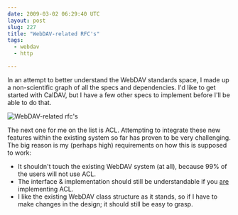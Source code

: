 ```yaml
---
date: 2009-03-02 06:29:40 UTC
layout: post
slug: 227
title: "WebDAV-related RFC's"
tags:
  - webdav
  - http

---
```

<p>In an attempt to better understand the WebDAV standards space, I made up a non-scientific graph of all the specs and dependencies. I'd like to get started with CalDAV, but I have a few other specs to implement before I'll be able to do that.</p>

<p><img src="http://www.rooftopsolutions.nl/resources/images/posts/webdavrfc.png" alt="WebDAV-related rfc's" /></p>

<p>The next one for me on the list is ACL. Attempting to integrate these new features within the existing system so far has proven to be very challenging. The big reason is my (perhaps high) requirements on how this is supposed to work:</p>

<ul>
  <li>It shouldn't touch the existing WebDAV system (at all), because 99% of the users will not use ACL.</li>
  <li>The interface & implementation should still be understandable if you <u>are</u> implementing ACL.</li>
  <li>I like the existing WebDAV class structure as it stands, so if I have to make changes in the design; it should still be easy to grasp.</li>
</ul>
